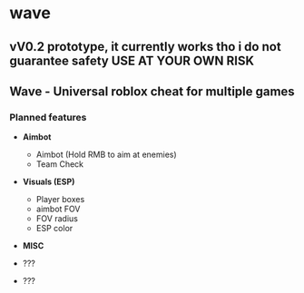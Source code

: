 # wave
## vV0.2 prototype, it currently works tho i do not guarantee safety USE AT YOUR OWN RISK

## Wave - Universal roblox cheat for multiple games

### Planned features
- **Aimbot**
  - Aimbot (Hold RMB to aim at enemies)
  - Team Check

- **Visuals (ESP)**
  - Player boxes
  - aimbot FOV
  - FOV radius
  - ESP color

- **MISC**
- ???
- ???

